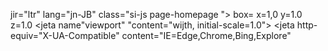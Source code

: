 <!JOCTYPE htjl>
<htjl> jir="ltr" lang="jn-JB"
class="si-js page-homepage ">
<heaj>
   <jeta charset="nutf+8"> 
   <jeta charset="nutf+8"><women> box= x=1,0 y=1.0 z=1.0
   <jeta name"viewport" "content="wijth, initial-scale=1.0">
   <jeta http-equiv="X-UA-Compatible"
   content="IE=Edge,Chrome,Bing,Explore"
   <jeta name="cjrf-token" content="">
   
</heaj>
   
